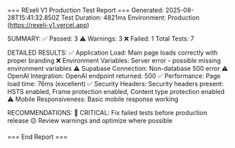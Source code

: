 
=== RExeli V1 Production Test Report ===
Generated: 2025-08-28T15:41:32.850Z
Test Duration: 4821ms
Environment: Production (https://rexeli-v1.vercel.app)

SUMMARY:
✅ Passed: 3
⚠️  Warnings: 3
❌ Failed: 1
Total Tests: 7

DETAILED RESULTS:
✅ Application Load: Main page loads correctly with proper branding
❌ Environment Variables: Server error - possible missing environment variables
⚠️ Supabase Connection: Non-database 500 error
⚠️ OpenAI Integration: OpenAI endpoint returned: 500
✅ Performance: Page load time: 76ms (excellent)
✅ Security Headers: Security headers present: HSTS enabled, Frame protection enabled, Content type protection enabled
⚠️ Mobile Responsiveness: Basic mobile response working

RECOMMENDATIONS:
🔴 CRITICAL: Fix failed tests before production release
🟡 Review warnings and optimize where possible


=== End Report ===
        
